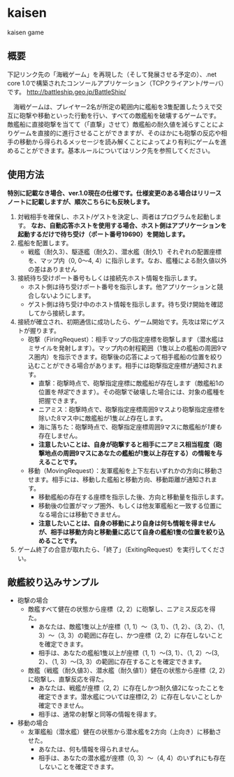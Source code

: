 # kaisen
kaisen game

## 概要
下記リンク先の「海戦ゲーム」を再現した（そして発展させる予定の）、.net core 1.0で構築されたコンソールアプリケーション（TCPクライアント/サーバ）です。
http://battleship.geo.jp/BattleShip/

　海戦ゲームは、プレイヤー2名が所定の範囲内に艦船を3隻配置したうえで交互に砲撃や移動といった行動を行い、すべての敵艦船を破壊するゲームです。
 敵艦船に直接砲撃を当てて（「直撃」させて）敵艦船の耐久値を減らすことによりゲームを直接的に進行させることができますが、そのほかにも砲撃の反応や相手の移動から得られるメッセージを読み解くことによってより有利にゲームを進めることができます。基本ルールについてはリンク先を参照してください。

## 使用方法
**特別に記載なき場合、ver.1.0現在の仕様です。仕様変更のある場合はリリースノートに記載しますが、順次こちらにも反映します。**
1. 対戦相手を確保し、ホスト/ゲストを決定し、両者はプログラムを起動します。
   **なお、自動応答ホストを使用する場合、ホスト側はアプリケーションを起動するだけで待ち受け（ポート番号19690）を開始します。**
1. 艦船を配置します。
   * 戦艦（耐久3）、駆逐艦（耐久2）、潜水艦（耐久1）それぞれの配置座標を、マップ内（0, 0～4, 4）に指示します。なお、艦種による耐久値以外の差はありません
1. 接続待ち受けポート番号もしくは接続先ホスト情報を指示します。
   * ホスト側は待ち受けポート番号を指示します。他アプリケーションと競合しないようにします。
   * ゲスト側は待ち受け中のホスト情報を指示します。待ち受け開始を確認してから接続します。
1. 接続が確立され、初期通信に成功したら、ゲーム開始です。先攻は常にゲストが握ります。
   * 砲撃（FiringRequest）：相手マップの指定座標を砲撃します（潜水艦はミサイルを発射します）。マップ内の射程範囲（1隻以上の艦船の周囲9マス圏内）を指示できます。砲撃後の応答によって相手艦船の位置を絞り込むことができる場合があります。相手には砲撃指定座標が通知されます。
      * 直撃：砲撃時点で、砲撃指定座標に敵艦船が存在します（敵艦船1の位置を*特定*できます）。その砲撃で破壊した場合には、対象の艦種を把握できます。
      * ニアミス：砲撃時点で、砲撃指定座標周囲9マスより砲撃指定座標を除いた8マス中に敵艦船が1隻*以上*存在します。
      * 海に落ちた：砲撃時点で、砲撃指定座標周囲9マスに敵艦船が*1隻も*存在しません。
      * **注意したいことは、自身が砲撃すると相手にニアミス相当程度（砲撃地点の周囲9マスにあなたの艦船が1隻以上存在する）の情報を与えることです。**
   * 移動（MovingRequest）：友軍艦船を上下左右いずれかの方向に移動させます。相手には、移動した艦船と移動方向、移動距離が通知されます。
      * 移動艦船の存在する座標を指示した後、方向と移動量を指示します。
      * 移動後の位置がマップ圏外、もしくは他友軍艦船と一致する位置になる場合には移動できません。
      * **注意したいことは、自身の移動により自身は何も情報を得ませんが、相手は移動方向と移動量に応じて自身の艦船1隻の位置を絞り込めることです。**
1. ゲーム終了の合意が取れたら、「終了」（ExitingRequest）を実行してください。


## 敵艦絞り込みサンプル
* 砲撃の場合
   * 敵艦すべて健在の状態から座標（2, 2）に砲撃し、ニアミス反応を得た。
      * あなたは、敵艦1隻以上が座標（1, 1）～（3, 1）、（1, 2）、（3, 2）、（1, 3）～（3, 3）の範囲に存在し、かつ座標（2, 2）に存在しないことを確定できます。
      * 相手は、あなたの艦船1隻以上が座標（1, 1）～(3, 1）、（1, 2）～(3, 2）、（1, 3）～(3, 3）の範囲に存在することを確定できます。
   * 敵艦（戦艦（耐久値3）、潜水艦（耐久値1））健在の状態から座標（2, 2）に砲撃し、直撃反応を得た。
      * あなたは、戦艦が座標（2, 2）に存在しかつ耐久値2になったことを確定できます。潜水艦については座標(2, 2）に存在しないことしか確定できません。
      * 相手は、通常の射撃と同等の情報を得ます。
* 移動の場合
   * 友軍艦船（潜水艦）健在の状態から潜水艦を2方向（上向き）に移動させた。
      * あなたは、何も情報を得られません。
      * 相手は、あなたの潜水艦が座標（0, 3）～（4, 4）のいずれにも存在しないことを確定できます。
